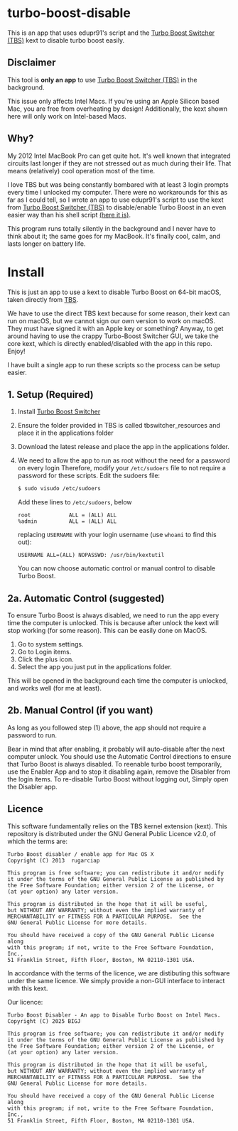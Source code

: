 # turbo-boost-disable
This is an app that uses edupr91's script and the [Turbo Boost Switcher (TBS)](https://github.com/rugarciap/Turbo-Boost-Switcher) kext to disable turbo boost easily.

## Disclaimer
This tool is **only an app** to use [Turbo Boost Switcher (TBS)](https://github.com/rugarciap/Turbo-Boost-Switcher) in the background. 

This issue only affects Intel Macs.
If you're using an Apple Silicon based Mac, you are free from overheating by design!
Additionally, the kext shown here will only work on Intel-based Macs.

## Why?
My 2012 Intel MacBook Pro can get quite hot. 
It's well known that integrated circuits last longer if they are not stressed out as much during their life.
That means (relatively) cool operation most of the time.

I love TBS but was being constantly bombared with at least 3 login prompts every time I unlocked my computer.
There were no workarounds for this as far as I could tell, so I wrote an app to use edupr91's script to use the kext from [Turbo Boost Switcher (TBS)](https://github.com/rugarciap/Turbo-Boost-Switcher) to disable/enable Turbo Boost in an even easier way than his shell script [(here it is)](https://github.com/edupr91/turbo-boost-disable).

This program runs totally silently in the background and I never have to think about it; the same goes for my MacBook.
It's finally cool, calm, and lasts longer on battery life.

# Install

This is just an app to use a kext to disable Turbo Boost on 64-bit macOS, taken directly from [TBS](https://github.com/rugarciap/Turbo-Boost-Switcher).

We have to use the direct TBS kext because for some reason, their kext can run on macOS, but we cannot sign our own version to work on macOS. They must have signed it with an Apple key or something?
Anyway, to get around having to use the crappy Turbo-Boost Switcher GUI, we take the core kext, which is directly enabled/disabled with the app in this repo. Enjoy!

I have built a single app to run these scripts so the process can be setup easier.

## 1. Setup (Required)
1. Install [Turbo Boost Switcher](https://github.com/rugarciap/Turbo-Boost-Switcher)
2. Ensure the folder provided in TBS is called tbswitcher_resources and place it in the applications folder
3. Download the latest release and place the app in the applications folder.
4. We need to allow the app to run as root without the need for a password on every login
   Therefore, modify your `/etc/sudoers` file to not require a password for these scripts.
   Edit the sudoers file:
   ```sh
   $ sudo visudo /etc/sudoers
   ```

   Add these lines to `/etc/sudoers`, below
   ```
   root            ALL = (ALL) ALL
   %admin          ALL = (ALL) ALL
   ```
   replacing `USERNAME` with your login username (use `whoami` to find this out):
   ```
   USERNAME ALL=(ALL) NOPASSWD: /usr/bin/kextutil
   ```

   You can now choose automatic control or manual control to disable Turbo Boost.

## 2a. Automatic Control (suggested)
To ensure Turbo Boost is always disabled, we need to run the app every time the computer is unlocked.
This is because after unlock the kext will stop working (for some reason).
This can be easily done on MacOS.
1. Go to system settings.
2. Go to Login items.
3. Click the plus icon.
4. Select the app you just put in the applications folder.

This will be opened in the background each time the computer is unlocked, and works well (for me at least).

## 2b. Manual Control (if you want)
As long as you followed step (1) above, the app should not require a password to run.

Bear in mind that after enabling, it probably will auto-disable after the next computer unlock.
You should use the Automatic Control directions to ensure that Turbo Boost is always disabled.
To reenable turbo boost temporarily, use the Enabler App and to stop it disabling again, remove the Disabler from the login items. To re-disable Turbo Boost without logging out, Simply open the Disabler app.
## Licence
This software fundamentally relies on the TBS kernel extension (kext).
This repository is distributed under the GNU General Public Licence v2.0, of which the terms are:

```
Turbo Boost disabler / enable app for Mac OS X
Copyright (C) 2013  rugarciap

This program is free software; you can redistribute it and/or modify
it under the terms of the GNU General Public License as published by
the Free Software Foundation; either version 2 of the License, or
(at your option) any later version.

This program is distributed in the hope that it will be useful,
but WITHOUT ANY WARRANTY; without even the implied warranty of
MERCHANTABILITY or FITNESS FOR A PARTICULAR PURPOSE.  See the
GNU General Public License for more details.

You should have received a copy of the GNU General Public License along
with this program; if not, write to the Free Software Foundation, Inc.,
51 Franklin Street, Fifth Floor, Boston, MA 02110-1301 USA.
```

In accordance with the terms of the licence, we are distibuting this software under the same licence.
We simply provide a non-GUI interface to interact with this kext.

Our licence:
```
Turbo Boost Disabler - An app to Disable Turbo Boost on Intel Macs.
Copyright (C) 2025 BIGJ

This program is free software; you can redistribute it and/or modify
it under the terms of the GNU General Public License as published by
the Free Software Foundation; either version 2 of the License, or
(at your option) any later version.

This program is distributed in the hope that it will be useful,
but WITHOUT ANY WARRANTY; without even the implied warranty of
MERCHANTABILITY or FITNESS FOR A PARTICULAR PURPOSE.  See the
GNU General Public License for more details.

You should have received a copy of the GNU General Public License along
with this program; if not, write to the Free Software Foundation, Inc.,
51 Franklin Street, Fifth Floor, Boston, MA 02110-1301 USA.
```
